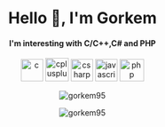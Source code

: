 <h1 align="center">Hello 👋, I'm Gorkem</h1>  
<h4 align="center">I'm interesting with C/C++,C# and PHP</h4>

<p align="center"> <img src="https://github.com/Trou95/Gorkem95/blob/main/githubres/c-original.png" alt="c" width="40" height="40"/> <img src="https://github.com/Trou95/Gorkem95/blob/main/githubres/cplusplus-original.png" alt="cplusplus" width="42" height="42"/> <img src="https://github.com/Trou95/Gorkem95/blob/main/githubres/csharp-original.png" alt="csharp" width="40" height="40"/> <img src="https://github.com/Trou95/Gorkem95/blob/main/githubres/javascript-original.png" alt="javascript" width="40" height="40"/> <img src="https://github.com/Trou95/Gorkem95/blob/main/githubres/php-original.png" alt="php" width="44" height="40"/> </p>    
  
<p align="center"> <img src="https://komarev.com/ghpvc/?username=gorkem95&label=Profile%20views&color=0e75b6&style=flat" alt="gorkem95" /> </p>  

<p align="center"><img align="center" src="https://github-readme-stats.vercel.app/api?username=gorkem95&show_icons=true&locale=en" alt="gorkem95" /></p>

